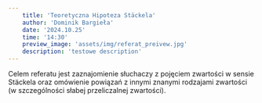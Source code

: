 ```yaml
---
    title: 'Teoretyczna Hipoteza Stäckela'
    author: 'Dominik Bargieła'
    date: '2024.10.25'
    time: '14:30'
    preview_image: 'assets/img/referat_preivew.jpg'
    description: 'testowe description'
---
```


Celem referatu jest zaznajomienie słuchaczy z pojęciem zwartości w sensie Stäckela oraz omówienie powiązań z innymi znanymi rodzajami zwartości (w szczególności słabej przeliczalnej zwartości).
